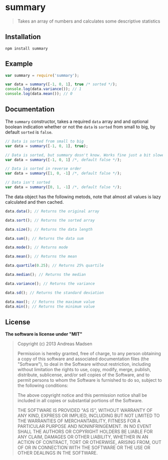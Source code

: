 # summary

> Takes an array of numbers and calculates some descriptive statistics

## Installation

```sheel
npm install summary
```

## Example

```javascript
var summary = require('summary');

var data = summary([-1, 0, 1], true /* sorted */);
console.log(data.variance()); // 1
console.log(data.mean()); // 0
```

## Documentation

The `summary` constructor, takes a required `data` array and and optional
boolean indication whether or not the `data` is `sorted` from small to big,
by default `sorted` is `false`.

```javascript
// Data is sorted from small to big
var data = summary([-1, 0, 1], true);

// Data is sorted, but summary dosn't know. Works fine just a bit slower.
var data = summary([-1, 0, 1] /*, default false */);

// Data is sorted in reverse order
var data = summary([1, 0, -1] /*, default false */);

// Data isn't sorted
var data = summary([0, 1, -1] /*, default false */);
```

The data object has the following metods, note that almost all values is lazy
calculated and then cached.

```javascript
data.data(); // Returns the original array

data.sort(); // Returns the sorted array

data.size(); // Returns the data length

data.sum(); // Returns the data sum

data.mode(); // Returns mode

data.mean(); // Returns the mean

data.quartile(0.25); // Returns 25% quartile

data.median(); // Returns the median

data.variance(); // Returns the variance

data.sd(); // Returns the standard deviation

data.max(); // Returns the maximum value
data.min(); // Returns the minimum value
```

## License

**The software is license under "MIT"**

> Copyright (c) 2013 Andreas Madsen
>
> Permission is hereby granted, free of charge, to any person obtaining a copy
> of this software and associated documentation files (the "Software"), to deal
> in the Software without restriction, including without limitation the rights
> to use, copy, modify, merge, publish, distribute, sublicense, and/or sell
> copies of the Software, and to permit persons to whom the Software is
> furnished to do so, subject to the following conditions:
>
> The above copyright notice and this permission notice shall be included in
> all copies or substantial portions of the Software.
>
> THE SOFTWARE IS PROVIDED "AS IS", WITHOUT WARRANTY OF ANY KIND, EXPRESS OR
> IMPLIED, INCLUDING BUT NOT LIMITED TO THE WARRANTIES OF MERCHANTABILITY,
> FITNESS FOR A PARTICULAR PURPOSE AND NONINFRINGEMENT. IN NO EVENT SHALL THE
> AUTHORS OR COPYRIGHT HOLDERS BE LIABLE FOR ANY CLAIM, DAMAGES OR OTHER
> LIABILITY, WHETHER IN AN ACTION OF CONTRACT, TORT OR OTHERWISE, ARISING FROM,
> OUT OF OR IN CONNECTION WITH THE SOFTWARE OR THE USE OR OTHER DEALINGS IN
> THE SOFTWARE.

